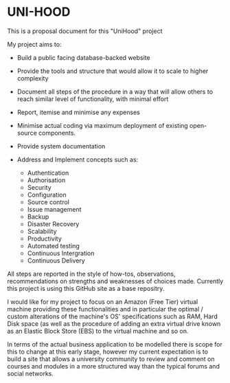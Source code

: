 # UNI-HOOD

This is a proposal document for this "UniHood" project

My project aims to:

- Build a public facing database-backed website
- Provide the tools and structure that would allow it to scale to higher complexity 
- Document all steps of the procedure in a way that will allow others to reach similar level of functionality, with minimal effort
- Report, itemise and minimise any expenses
- Minimise actual coding via maximum deployment of existing open-source components. 
- Provide system documentation
- Address and Implement concepts such as:
    
    - Authentication
    - Authorisation
    - Security
    - Configuration
    - Source control
    - Issue management
    - Backup
    - Disaster Recovery
    - Scalability
    - Productivity
    - Automated testing
    - Continuous Intergration
    - Continuous Delivery

All steps are reported in the style of how-tos, observations, recommendations on strengths and weaknesses of choices made. Currently this project is using this GitHub site as a base repositry.

I would like for my project to focus on an Amazon (Free Tier) virtual machine providing these functionalities and in particular the optimal / custom alterations of the machine's OS' specifications such as RAM, Hard Disk space (as well as the procedure of adding an extra virtual drive known as an Elastic Block Store (EBS) to the virtual machine and so on.

In terms of the actual business application to be modelled there is scope for this to change at this early stage, however my current expectation is to build a site that allows a university community to review and comment on courses and modules in a more structured way than the typical forums and social networks.
